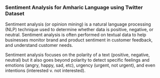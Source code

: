 ### Sentiment Analysis for Amharic Language using Twitter Dataset
Sentiment analysis (or opinion mining) is a natural language processing (NLP) technique used to determine whether data is positive, negative, or neutral. Sentiment analysis is often performed on textual data to help businesses monitor brand and product sentiment in customer feedback, and understand customer needs.

Sentiment analysis focuses on the polarity of a text (positive, negative, neutral) but it also goes beyond polarity to detect specific feelings and emotions (angry, happy, sad, etc), urgency (urgent, not urgent), and even intentions (interested v. not interested).

